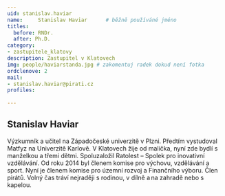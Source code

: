 ```yaml
---
uid: stanislav.haviar
name:     Stanislav Haviar  	# běžně používáné jméno
titles:
  before: RNDr.
  after: Ph.D.
category:
- zastupitele_klatovy
description: Zastupitel v Klatovech
img: people/haviarstanda.jpg # zakomentuj radek dokud není fotka
ordclenove: 2
mail:
- stanislav.haviar@pirati.cz
profiles:
  
---
```


## Stanislav Haviar
Výzkumník a učitel na Západočeské univerzitě v Plzni. Předtím vystudoval Matfyz na Univerzitě Karlově. V Klatovech žije od malička, nyní zde bydlí s manželkou a třemi dětmi. Spoluzaložil Ratolest – Spolek pro inovativní vzdělávání. Od roku 2014 byl členem komise pro výchovu, vzdělávání a sport. Nyní je členem komise pro územní rozvoj a Finančního výboru. Člen pirátů. Volný čas tráví nejraději s rodinou, v dílně a na zahradě nebo s kapelou.
